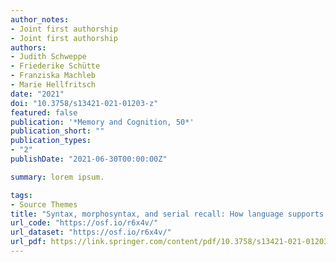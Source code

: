 ```yaml
---
author_notes:
- Joint first authorship
- Joint first authorship
authors:
- Judith Schweppe
- Friederike Schütte
- Franziska Machleb
- Marie Hellfritsch
date: "2021"
doi: "10.3758/s13421-021-01203-z"
featured: false
publication: '*Memory and Cognition, 50*'
publication_short: ""
publication_types:
- "2"
publishDate: "2021-06-30T00:00:00Z"

summary: lorem ipsum.

tags:
- Source Themes
title: "Syntax, morphosyntax, and serial recall: How language supports short-term memory"
url_code: "https://osf.io/r6x4v/"
url_dataset: "https://osf.io/r6x4v/"
url_pdf: https://link.springer.com/content/pdf/10.3758/s13421-021-01203-z.pdf
---
```


